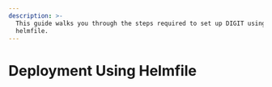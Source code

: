 ```yaml
---
description: >-
  This guide walks you through the steps required to set up DIGIT using
  helmfile.
---
```


# Deployment Using Helmfile

